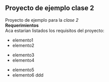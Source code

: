 ## Proyecto de ejemplo clase 2  
Proyecto de ejemplo para la *clase 2*  
**Requerimientos**  
Aca estarian listados los requisitos del proyecto:  
+ elemento1 
+ elemento2  
- elemento3  
- elemento4  
* elemento5
* elemento6
ddd
